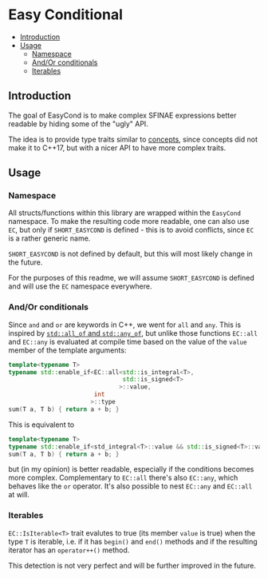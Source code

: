 # Easy Conditional #

* [Introduction](#introduction)
* [Usage](#usage)
  * [Namespace](#namespace)
  * [And/Or conditionals](#andor-conditionals)
  * [Iterables](#itarables)


## Introduction ##

The goal of EasyCond is to make complex SFINAE expressions better readable by
hiding some of the "ugly" API.

The idea is to provide type traits similar to [concepts](http://www.iso.org/iso/home/store/catalogue_tc/catalogue_detail.htm?csnumber=64031),
since concepts did not make it to C++17, but with a nicer API to have more complex
traits.

## Usage ##

### Namespace ###

All structs/functions within this library are wrapped within the `EasyCond`
namespace. To make the resulting code more readable, one can also use `EC`,
but only if `SHORT_EASYCOND` is defined - this is to avoid conflicts, since
`EC` is a rather generic name.

`SHORT_EASYCOND` is not defined by default, but this will most likely
change in the future.

For the purposes of this readme, we will assume `SHORT_EASYCOND` is defined
and will use the `EC` namespace everywhere.

### And/Or conditionals ###

Since `and` and `or` are keywords in C++, we went for `all` and `any`. This
is inspired by [`std::all_of` and `std::any_of`](https://en.cppreference.com/w/cpp/algorithm/all_any_none_of), but unlike those functions
`EC::all` and `EC::any` is evaluated at compile time based on the value of the
`value` member of the template arguments:

```cpp
template<typename T>
typename std::enable_if<EC::all<std::is_integral<T>,
                                std::is_signed<T>
                               >::value,
                        int
                       >::type
sum(T a, T b) { return a + b; }
```

This is equivalent to

```cpp
template<typename T>
typename std::enable_if<std_integral<T>::value && std::is_signed<T>::value, T>::type
sum(T a, T b) { return a + b; }
```

but (in my opinion) is better readable, especially if the conditions becomes
more complex. Complementary to `EC::all` there's also `EC::any`, which behaves
like the `or` operator. It's also possible to nest `EC::any` and `EC::all` at
will.

### Iterables ###

`EC::IsIterable<T>` trait evalutes to true (its member `value` is true) when
the type `T` is iterable, i.e. if it has `begin()` and `end()` methods and
if the resulting iterator has an `operator++()` method.

This detection is not very perfect and will be further improved in the future.
